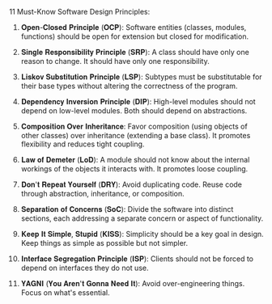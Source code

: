 11 Must-Know Software Design Principles:

1) 𝐎𝐩𝐞𝐧-𝐂𝐥𝐨𝐬𝐞𝐝 𝐏𝐫𝐢𝐧𝐜𝐢𝐩𝐥𝐞 (𝐎𝐂𝐏): Software entities (classes, modules, functions) should be open for extension but closed for modification.

2) 𝐒𝐢𝐧𝐠𝐥𝐞 𝐑𝐞𝐬𝐩𝐨𝐧𝐬𝐢𝐛𝐢𝐥𝐢𝐭𝐲 𝐏𝐫𝐢𝐧𝐜𝐢𝐩𝐥𝐞 (𝐒𝐑𝐏): A class should have only one reason to change. It should have only one responsibility.

3) 𝐋𝐢𝐬𝐤𝐨𝐯 𝐒𝐮𝐛𝐬𝐭𝐢𝐭𝐮𝐭𝐢𝐨𝐧 𝐏𝐫𝐢𝐧𝐜𝐢𝐩𝐥𝐞 (𝐋𝐒𝐏): Subtypes must be substitutable for their base types without altering the correctness of the program.

4) 𝐃𝐞𝐩𝐞𝐧𝐝𝐞𝐧𝐜𝐲 𝐈𝐧𝐯𝐞𝐫𝐬𝐢𝐨𝐧 𝐏𝐫𝐢𝐧𝐜𝐢𝐩𝐥𝐞 (𝐃𝐈𝐏): High-level modules should not depend on low-level modules. Both should depend on abstractions.

5) 𝐂𝐨𝐦𝐩𝐨𝐬𝐢𝐭𝐢𝐨𝐧 𝐎𝐯𝐞𝐫 𝐈𝐧𝐡𝐞𝐫𝐢𝐭𝐚𝐧𝐜𝐞: Favor composition (using objects of other classes) over inheritance (extending a base class). It promotes flexibility and reduces tight coupling.

6) 𝐋𝐚𝐰 𝐨𝐟 𝐃𝐞𝐦𝐞𝐭𝐞𝐫 (𝐋𝐨𝐃): A module should not know about the internal workings of the objects it interacts with. It promotes loose coupling.

7) 𝐃𝐨𝐧'𝐭 𝐑𝐞𝐩𝐞𝐚𝐭 𝐘𝐨𝐮𝐫𝐬𝐞𝐥𝐟 (𝐃𝐑𝐘): Avoid duplicating code. Reuse code through abstraction, inheritance, or composition.

8) 𝐒𝐞𝐩𝐚𝐫𝐚𝐭𝐢𝐨𝐧 𝐨𝐟 𝐂𝐨𝐧𝐜𝐞𝐫𝐧𝐬 (𝐒𝐨𝐂): Divide the software into distinct sections, each addressing a separate concern or aspect of functionality.

9) 𝐊𝐞𝐞𝐩 𝐈𝐭 𝐒𝐢𝐦𝐩𝐥𝐞, 𝐒𝐭𝐮𝐩𝐢𝐝 (𝐊𝐈𝐒𝐒): Simplicity should be a key goal in design. Keep things as simple as possible but not simpler.

10) 𝐈𝐧𝐭𝐞𝐫𝐟𝐚𝐜𝐞 𝐒𝐞𝐠𝐫𝐞𝐠𝐚𝐭𝐢𝐨𝐧 𝐏𝐫𝐢𝐧𝐜𝐢𝐩𝐥𝐞 (𝐈𝐒𝐏): Clients should not be forced to depend on interfaces they do not use.

11) 𝐘𝐀𝐆𝐍𝐈 (𝐘𝐨𝐮 𝐀𝐫𝐞𝐧'𝐭 𝐆𝐨𝐧𝐧𝐚 𝐍𝐞𝐞𝐝 𝐈𝐭): Avoid over-engineering things. Focus on what's essential.

    
